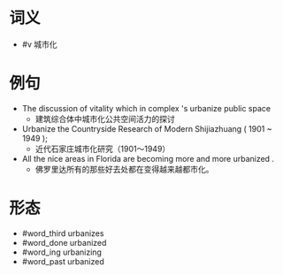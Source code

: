 # 词义
- #v 城市化
# 例句
- The discussion of vitality which in complex 's urbanize public space
	- 建筑综合体中城市化公共空间活力的探讨
- Urbanize the Countryside Research of Modern Shijiazhuang ( 1901 ~ 1949 );
	- 近代石家庄城市化研究（1901～1949）
- All the nice areas in Florida are becoming more and more urbanized .
	- 佛罗里达所有的那些好去处都在变得越来越都市化。
# 形态
- #word_third urbanizes
- #word_done urbanized
- #word_ing urbanizing
- #word_past urbanized
